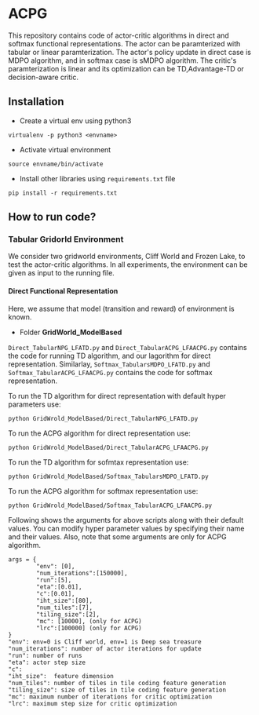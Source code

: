 # ACPG

This repository contains code of actor-critic algorithms in direct and softmax functional representations. The actor can be paramterized with tabular or linear paramterization.  The actor's policy update in direct case is MDPO algorithm, and in softmax case is sMDPO algorithm. The critic's paramterization is linear and its 
optimization can be TD,Advantage-TD or decision-aware critic.

## Installation
* Create a virtual env using python3

`virtualenv -p python3 <envname>`

* Activate virtual environment

`source envname/bin/activate`

* Install other libraries using `requirements.txt` file

`pip install -r requirements.txt`

## How to run code?

### Tabular Gridorld Environment
We consider two gridworld environments, Cliff World and Frozen Lake, to test the actor-critic algorithms. In all experiments, the environment can be given as input to the running file.

#### Direct Functional Representation
Here, we assume that model (transition and reward) of environment is known.
* Folder **GridWorld_ModelBased**

`Direct_TabularNPG_LFATD.py` and `Direct_TabularACPG_LFAACPG.py` contains the code for running TD algorithm, and our lagorithm for direct representation.
Similarlay, `Softmax_TabularsMDPO_LFATD.py` and `Softmax_TabularACPG_LFAACPG.py` contains the code for softmax representation.


To run the TD algorithm for direct representation with default hyper parameters use:

`python GridWrold_ModelBased/Direct_TabularNPG_LFATD.py`

To run the ACPG algorithm for direct representation use:

`python GridWrold_ModelBased/Direct_TabularACPG_LFAACPG.py`

To run the TD algorithm for sofmtax representation use:

`python GridWrold_ModelBased/Softmax_TabularsMDPO_LFATD.py`

To run the ACPG algorithm for softmax representation use:

`python GridWrold_ModelBased/Softmax_TabularACPG_LFAACPG.py`

Following shows the arguments for above scripts along with their default values. You can modify hyper parameter values by specifying their name and their values. Also, note that some arguments are only for ACPG algorithm.

```
args = {
        "env": [0],
        "num_iterations":[150000],
        "run":[5],
        "eta":[0.01],
        "c":[0.01],
        "iht_size":[80],
        "num_tiles":[7],
        "tiling_size":[2],
        "mc": [10000], (only for ACPG)
        "lrc":[100000] (only for ACPG)
}
"env": env=0 is Cliff world, env=1 is Deep sea treasure
"num_iterations": number of actor iterations for update
"run": number of runs
"eta": actor step size
"c": 
"iht_size":  feature dimension 
"num_tiles": number of tiles in tile coding feature generation
"tiling_size": size of tiles in tile coding feature generation
"mc": maximum number of iterations for critic optimization
"lrc": maximum step size for critic optimization
```
